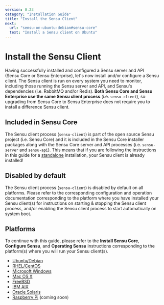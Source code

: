 ```yaml
---
version: 0.23
category: "Installation Guide"
title: "Install the Sensu Client"
next:
  url: "sensu-on-ubuntu-debian#sensu-core"
  text: "Install a Sensu client on Ubuntu"
---
```


# Install the Sensu Client

Having successfully installed and configured a Sensu server and API (Sensu Core
or Sensu Enterprise), let's now install and/or configure a Sensu client. The
Sensu client is run on every system you need to monitor, including those running
the Sensu server and API, and Sensu's dependencies (i.e. RabbitMQ and/or
Redis). **Both Sensu Core and Sensu Enterprise use the same Sensu client
process** (i.e. `sensu-client`), so upgrading from Sensu Core to Sensu
Enterprise does not require you to install a difference Sensu client.

## Included in Sensu Core

The Sensu client process (`sensu-client`) is part of the open source Sensu
project (i.e. Sensu Core) and it is included in the Sensu Core installer
packages along with the Sensu Core server and API processes (i.e. `sensu-server`
and `sensu-api`). This means that if you are following the instructions in this
guide for a [standalone][standalone] installation, your Sensu client is already
installed!

## Disabled by default

The Sensu client process (`sensu-client`) is disabled by default on all
platforms. Please refer to the corresponding configuration and operation
documentation corresponding to the platform where you have installed your Sensu
client(s) for instructions on starting & stopping the Sensu client process,
and/or enabling the Sensu client process to start automatically on system boot.

## Platforms

To continue with this guide, please refer to the **Install Sensu Core**,
**Configure Sensu**, and **Operating Sensu** instructions corresponding to the
platform(s) where you will run your Sensu client(s).

- [Ubuntu/Debian](sensu-on-ubuntu-debian#sensu-core)
- [RHEL/CentOS](sensu-on-rhel-centos#sensu-core)
- [Microsoft Windows](sensu-on-microsoft-windows#sensu-core)
- [Mac OS X](sensu-on-mac-os-x#sensu-core)
- [FreeBSD](sensu-on-freebsd#sensu-core)
- [IBM AIX](sensu-on-ibm-aix#sensu-core)
- [Oracle Solaris](sensu-on-oracle-solaris#sensu-core)
- [Raspberry Pi](sensu-on-raspberry-pi#sensu-core) (coming soon)


[standalone]:       installation-strategies#standalone
